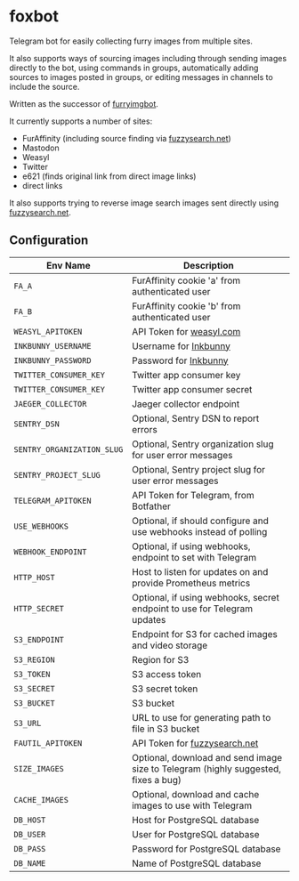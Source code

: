 # foxbot

Telegram bot for easily collecting furry images from multiple sites.

It also supports ways of sourcing images including through sending images directly to the bot, using commands in groups, automatically adding sources to images posted in groups, or editing messages in channels to include the source.

Written as the successor of [furryimgbot](https://git.huefox.com/syfaro/telegram-furryimgbot).

It currently supports a number of sites:

* FurAffinity (including source finding via [fuzzysearch.net](https://fuzzysearch.net))
* Mastodon
* Weasyl
* Twitter
* e621 (finds original link from direct image links)
* direct links

It also supports trying to reverse image search images sent directly using [fuzzysearch.net](https://fuzzysearch.net).

## Configuration

Env Name                   | Description
---------------------------|------------
`FA_A`                     | FurAffinity cookie 'a' from authenticated user
`FA_B`                     | FurAffinity cookie 'b' from authenticated user
`WEASYL_APITOKEN`          | API Token for [weasyl.com](https://www.weasyl.com)
`INKBUNNY_USERNAME`        | Username for [Inkbunny](https://inkbunny.net)
`INKBUNNY_PASSWORD`        | Password for [Inkbunny](https://inkbunny.net)
`TWITTER_CONSUMER_KEY`     | Twitter app consumer key
`TWITTER_CONSUMER_KEY`     | Twitter app consumer secret
`JAEGER_COLLECTOR`         | Jaeger collector endpoint
`SENTRY_DSN`               | Optional, Sentry DSN to report errors
`SENTRY_ORGANIZATION_SLUG` | Optional, Sentry organization slug for user error messages
`SENTRY_PROJECT_SLUG`      | Optional, Sentry project slug for user error messages
`TELEGRAM_APITOKEN`        | API Token for Telegram, from Botfather
`USE_WEBHOOKS`             | Optional, if should configure and use webhooks instead of polling
`WEBHOOK_ENDPOINT`         | Optional, if using webhooks, endpoint to set with Telegram
`HTTP_HOST`                | Host to listen for updates on and provide Prometheus metrics
`HTTP_SECRET`              | Optional, if using webhooks, secret endpoint to use for Telegram updates
`S3_ENDPOINT`              | Endpoint for S3 for cached images and video storage
`S3_REGION`                | Region for S3
`S3_TOKEN`                 | S3 access token
`S3_SECRET`                | S3 secret token
`S3_BUCKET`                | S3 bucket
`S3_URL`                   | URL to use for generating path to file in S3 bucket
`FAUTIL_APITOKEN`          | API Token for [fuzzysearch.net](https://fuzzysearch.net)
`SIZE_IMAGES`              | Optional, download and send image size to Telegram (highly suggested, fixes a bug)
`CACHE_IMAGES`             | Optional, download and cache images to use with Telegram
`DB_HOST`                  | Host for PostgreSQL database
`DB_USER`                  | User for PostgreSQL database
`DB_PASS`                  | Password for PostgreSQL database
`DB_NAME`                  | Name of PostgreSQL database
